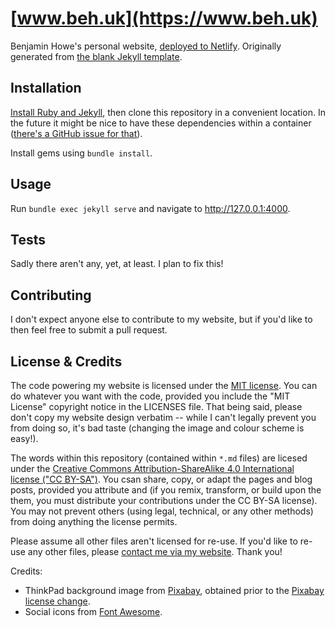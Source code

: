 # [www.beh.uk](https://www.beh.uk)

Benjamin Howe's personal website, [deployed to Netlify](https://app.netlify.com/sites/beh/deploys). Originally generated from [the blank Jekyll template](https://github.com/BenjaminEHowe/jekyll-blank).

## Installation

[Install Ruby and Jekyll](https://jekyllrb.com/docs/step-by-step/01-setup/), then clone this repository in a convenient location. In the future it might be nice to have these dependencies within a container ([there's a GitHub issue for that](https://github.com/BenjaminEHowe/beh.uk/issues/21)).

Install gems using `bundle install`.

## Usage

Run `bundle exec jekyll serve` and navigate to http://127.0.0.1:4000.

## Tests

Sadly there aren't any, yet, at least. I plan to fix this!

## Contributing

I don't expect anyone else to contribute to my website, but if you'd like to then feel free to submit a pull request.

## License & Credits

The code powering my website is licensed under the [MIT license](https://choosealicense.com/licenses/mit/). You can do whatever you want with the code, provided you include the "MIT License" copyright notice in the LICENSES file. That being said, please don't copy my website design verbatim -- while I can't legally prevent you from doing so, it's bad taste (changing the image and colour scheme is easy!).

The words within this repository (contained within `*.md` files) are licesed under the [Creative Commons Attribution-ShareAlike 4.0 International license ("CC BY-SA")](https://creativecommons.org/licenses/by-sa/4.0/). You csan share, copy, or adapt the pages and blog posts, provided you attribute and (if you remix, transform, or build upon the them, you must distribute your contributions under the CC BY-SA license). You may not prevent others (using legal, technical, or any other methods) from doing anything the license permits.

Please assume all other files aren't licensed for re-use. If you'd like to re-use any other files, please [contact me via my website](https://www.beh.uk/contact). Thank you!

Credits:
* ThinkPad background image from [Pixabay](https://pixabay.com/en/laptop-keyboard-notebook-trackpoint-1864126/), obtained prior to the [Pixabay license change](https://www.sugarfire.net/pixabay-license-change-no-longer-a-cc0-license/).
* Social icons from [Font Awesome](https://fontawesome.com/).
